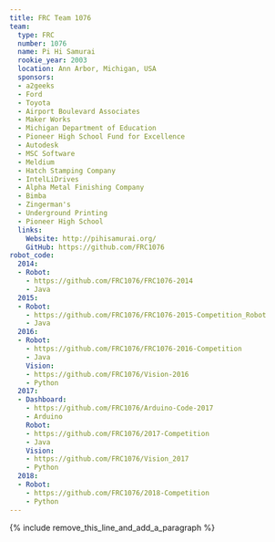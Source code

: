 ```yaml
---
title: FRC Team 1076
team:
  type: FRC
  number: 1076
  name: Pi Hi Samurai
  rookie_year: 2003
  location: Ann Arbor, Michigan, USA
  sponsors:
  - a2geeks
  - Ford
  - Toyota
  - Airport Boulevard Associates
  - Maker Works
  - Michigan Department of Education
  - Pioneer High School Fund for Excellence
  - Autodesk
  - MSC Software
  - Meldium
  - Hatch Stamping Company
  - IntelLiDrives
  - Alpha Metal Finishing Company
  - Bimba
  - Zingerman's
  - Underground Printing
  - Pioneer High School
  links:
    Website: http://pihisamurai.org/
    GitHub: https://github.com/FRC1076
robot_code:
  2014:
  - Robot:
    - https://github.com/FRC1076/FRC1076-2014
    - Java
  2015:
  - Robot:
    - https://github.com/FRC1076/FRC1076-2015-Competition_Robot
    - Java
  2016:
  - Robot:
    - https://github.com/FRC1076/FRC1076-2016-Competition
    - Java
    Vision:
    - https://github.com/FRC1076/Vision-2016
    - Python
  2017:
  - Dashboard:
    - https://github.com/FRC1076/Arduino-Code-2017
    - Arduino
    Robot:
    - https://github.com/FRC1076/2017-Competition
    - Java
    Vision:
    - https://github.com/FRC1076/Vision_2017
    - Python
  2018:
  - Robot:
    - https://github.com/FRC1076/2018-Competition
    - Python
---
```


{% include remove_this_line_and_add_a_paragraph %}
